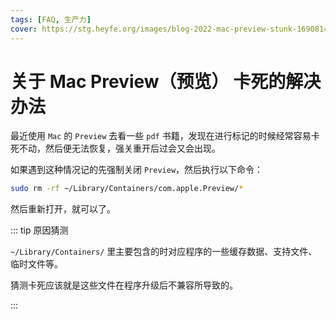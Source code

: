 ```yaml
---
tags: [FAQ, 生产力]
cover: https://stg.heyfe.org/images/blog-2022-mac-preview-stunk-1690814279537.png
---
```


# 关于 Mac Preview（预览） 卡死的解决办法

最近使用 `Mac` 的 `Preview` 去看一些 `pdf` 书籍，发现在进行标记的时候经常容易卡死不动，然后便无法恢复，强关重开后过会又会出现。

如果遇到这种情况记的先强制关闭 `Preview`，然后执行以下命令：

```bash
sudo rm -rf ~/Library/Containers/com.apple.Preview/*
```

然后重新打开，就可以了。

::: tip 原因猜测

`~/Library/Containers/` 里主要包含的时对应程序的一些缓存数据、支持文件、临时文件等。

猜测卡死应该就是这些文件在程序升级后不兼容所导致的。

:::

